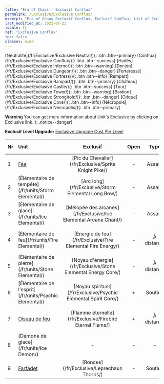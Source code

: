```yaml
---
title: "Era of Chaos - Exclusif Conflux"
permalink: /Exclusive/Exclusive Conflux/
excerpt: "Era of Chaos Exclusif Conflux. Exclusif Conflux. List of Exclusif Conflux in Era of Chaos"
last_modified_at: 2021-07-21
locale: fr
ref: "Exclusive Conflux"
toc: false
classes: wide
---
```

 [Neutralité](/fr/Exclusive/Exclusive Neutral/){: .btn .btn--primary} [Conflux](/fr/Exclusive/Exclusive Conflux/){: .btn .btn--success} [Hadès](/fr/Exclusive/Exclusive Inferno/){: .btn .btn--warning} [Donjon](/fr/Exclusive/Exclusive Dungeon/){: .btn .btn--danger} [Forteresse](/fr/Exclusive/Exclusive Fortress/){: .btn .btn--info} [Rempart](/fr/Exclusive/Exclusive Rampart/){: .btn .btn--primary} [Château](/fr/Exclusive/Exclusive Castle/){: .btn .btn--success} [Tour](/fr/Exclusive/Exclusive Tower/){: .btn .btn--warning} [Bastion](/fr/Exclusive/Exclusive Stronghold/){: .btn .btn--danger} [Crique](/fr/Exclusive/Exclusive Cove/){: .btn .btn--info} [Nécropole](/fr/Exclusive/Exclusive Necropolis/){: .btn .btn--primary} 

**Warning** You can get more information about Unit's Exclusive by clicking on Exclusive link. 
{: .notice--danger}

 **Exclusif Level Upgrade:** [Exclusive Upgrade Cost Per Level](/Exclusive/ExclusiveUpgradeCostPerLevel/)

  | Nr |         Unit        | Exclusif | Open  |    Type   |  Item to Rank UP      |  Skin   |
  |:---|:--------------------|:-------------:|:-----:|:---------:|:---------------------:|:-------:|
  | 1  | [Fée](/fr/units/Sprite/) | [Pic du Chevalier](/fr/Exclusive/Sprite Knight Pike/) | - | Assaut | [Jeton Pic du Chevalier](/ItemsFR/con_916/) | - |
  | 2  | [Élémentaire de tempête](/fr/units/Storm Elemental/) | [Arc long](/fr/Exclusive/Storm Elemental Long Bow/) | - | Assaut | [Jeton Arc long](/ItemsFR/con_914/) | - |
  | 3  | [Élémentaire de glace](/fr/units/Ice Elemental/) | [Mélopée des arcanes](/fr/Exclusive/Ice Elemental Arcane Chant/) | - | Assaut | [Jeton Mélopée des arcanes](/ItemsFR/con_915/) | - |
  | 4  | [Élémentaire de feu](/fr/units/Fire Elemental/) | [Énergie de feu](/fr/Exclusive/Fire Elemental Fire Energy/) | - | À distance | [Jeton Énergie de feu](/ItemsFR/con_998/) | [Peau spéciale Énergie de feu](/ItemsFR/con_666/) |
  | 5  | [Élémentaire de pierre](/fr/units/Stone Elemental/) | [Noyau d'énergie](/fr/Exclusive/Stone Elemental Energy Core/) | - | À distance | [Jeton Noyau d'énergie](/ItemsFR/con_999/) | [Peau spéciale Noyau d'énergie](/ItemsFR/con_667/) |
  | 6  | [Élémentaire de l'esprit](/fr/units/Psychic Elemental/) | [Noyau spirituel](/fr/Exclusive/Psychic Elemental Spirit Core/) | + | Soutien | [Jeton Noyau spirituel](/ItemsFR/con_1000/) | [Skin spécial Noyau spirituel](/ItemsFR/con_668/) |
  | 7  | [Oiseau de feu](/fr/units/Firebird/) | [Flamme éternelle](/fr/Exclusive/Firebird Eternal Flame/) | + | À distance | [Jeton Flamme éternelle](/ItemsFR/con_1001/) | [Peau spéciale Flamme éternelle](/ItemsFR/con_669/) |
  | 8  | [Démone de glace](/fr/units/Ice Demon/) | - | - | - | none | none |
  | 9  | [Farfadet](/fr/units/Leprechaun/) | [Ronces](/fr/Exclusive/Leprechaun Thorns/) | - | Soutien | - | - |
